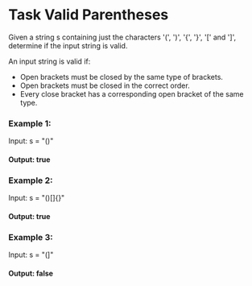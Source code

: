 <h1>Task Valid Parentheses</h1>

<p>Given a string s containing just the characters '(', ')', '{', '}', '[' and ']', determine if the input string is valid.</p>

<p>An input string is valid if:</p>

<ul>
    <li>Open brackets must be closed by the same type of brackets.</li>
    <li>Open brackets must be closed in the correct order.</li>
    <li>Every close bracket has a corresponding open bracket of the same type.</li>
</ul>

<h3>Example 1:</h3>

<p>Input: s = "()"</p>
<h4>Output: true</h4>

<h3>Example 2:</h3>

<p>Input: s = "()[]{}"</p>
<h4>Output: true</h4>

<h3>Example 3:</h3>

<p>Input: s = "(]"</p>
<h4>Output: false</h4>
